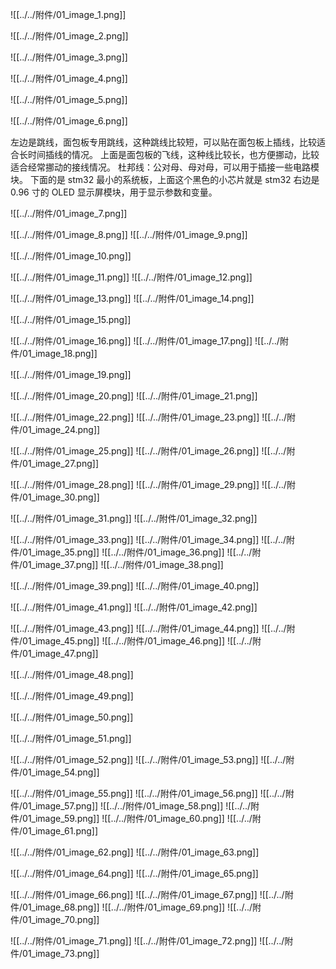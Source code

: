 ![[../../附件/01_image_1.png]]

![[../../附件/01_image_2.png]]

![[../../附件/01_image_3.png]]

![[../../附件/01_image_4.png]]

![[../../附件/01_image_5.png]]

![[../../附件/01_image_6.png]]

左边是跳线，面包板专用跳线，这种跳线比较短，可以贴在面包板上插线，比较适合长时间插线的情况。
上面是面包板的飞线，这种线比较长，也方便挪动，比较适合经常挪动的接线情况。
杜邦线：公对母、母对母，可以用于插接一些电路模块。
下面的是 stm32 最小的系统板，上面这个黑色的小芯片就是 stm32
右边是 0.96 寸的 OLED 显示屏模块，用于显示参数和变量。

![[../../附件/01_image_7.png]]

![[../../附件/01_image_8.png]]
![[../../附件/01_image_9.png]]

![[../../附件/01_image_10.png]]

![[../../附件/01_image_11.png]]
![[../../附件/01_image_12.png]]

![[../../附件/01_image_13.png]]
![[../../附件/01_image_14.png]]

![[../../附件/01_image_15.png]]

![[../../附件/01_image_16.png]]
![[../../附件/01_image_17.png]]
![[../../附件/01_image_18.png]]


![[../../附件/01_image_19.png]]

![[../../附件/01_image_20.png]]
![[../../附件/01_image_21.png]]

![[../../附件/01_image_22.png]]
![[../../附件/01_image_23.png]]
![[../../附件/01_image_24.png]]

![[../../附件/01_image_25.png]]
![[../../附件/01_image_26.png]]
![[../../附件/01_image_27.png]]


![[../../附件/01_image_28.png]]
![[../../附件/01_image_29.png]]
![[../../附件/01_image_30.png]]

![[../../附件/01_image_31.png]]
![[../../附件/01_image_32.png]]


![[../../附件/01_image_33.png]]
![[../../附件/01_image_34.png]]
![[../../附件/01_image_35.png]]
![[../../附件/01_image_36.png]]
![[../../附件/01_image_37.png]]
![[../../附件/01_image_38.png]]

![[../../附件/01_image_39.png]]
![[../../附件/01_image_40.png]]

![[../../附件/01_image_41.png]]
![[../../附件/01_image_42.png]]

![[../../附件/01_image_43.png]]
![[../../附件/01_image_44.png]]
![[../../附件/01_image_45.png]]
![[../../附件/01_image_46.png]]
![[../../附件/01_image_47.png]]

![[../../附件/01_image_48.png]]

![[../../附件/01_image_49.png]]

![[../../附件/01_image_50.png]]

![[../../附件/01_image_51.png]]

![[../../附件/01_image_52.png]]
![[../../附件/01_image_53.png]]
![[../../附件/01_image_54.png]]

![[../../附件/01_image_55.png]]
![[../../附件/01_image_56.png]]
![[../../附件/01_image_57.png]]
![[../../附件/01_image_58.png]]
![[../../附件/01_image_59.png]]
![[../../附件/01_image_60.png]]
![[../../附件/01_image_61.png]]

![[../../附件/01_image_62.png]]
![[../../附件/01_image_63.png]]

![[../../附件/01_image_64.png]]
![[../../附件/01_image_65.png]]

![[../../附件/01_image_66.png]]
![[../../附件/01_image_67.png]]
![[../../附件/01_image_68.png]]
![[../../附件/01_image_69.png]]
![[../../附件/01_image_70.png]]


![[../../附件/01_image_71.png]]
![[../../附件/01_image_72.png]]
![[../../附件/01_image_73.png]]



























